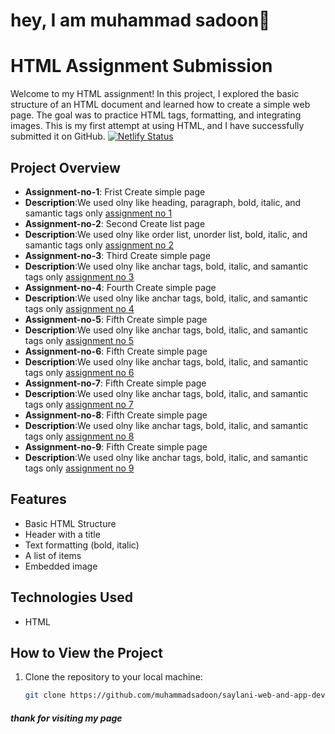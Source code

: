 # hey, I am muhammad sadoon👋

# HTML Assignment Submission

Welcome to my HTML assignment! In this project, I explored the basic structure of an HTML document and learned how to create a simple web page. The goal was to practice HTML tags, formatting, and integrating images. This is my first attempt at using HTML, and I have successfully submitted it on GitHub.
[![Netlify Status](https://api.netlify.com/api/v1/badges/eb1377fc-07e1-44ca-9baa-867dc47e52c4/deploy-status)](https://app.netlify.com/sites/all-assignment-saylani/deploys)
## Project Overview

- **Assignment-no-1**: Frist Create simple page
- **Description**:We used olny like heading, paragraph, bold, italic, and samantic tags only [assignment no 1](https://github.com/muhammadsadoon/saylani-web-and-app-development/tree/main/assignment_no_1)
- **Assignment-no-2**: Second Create list page
- **Description**:We used olny like order list, unorder list, bold, italic, and samantic tags only [assignment no 2](https://github.com/muhammadsadoon/saylani-web-and-app-development/tree/main/assignment_no_2)
- **Assignment-no-3**: Third Create simple page
- **Description**:We used olny like anchar tags, bold, italic, and samantic tags only [assignment no 3](https://github.com/muhammadsadoon/saylani-web-and-app-development/tree/main/assignment_no_3)
- **Assignment-no-4**: Fourth Create simple page
- **Description**:We used olny like anchar tags, bold, italic, and samantic tags only [assignment no 4](https://github.com/muhammadsadoon/saylani-web-and-app-development/tree/main/assignment_no_4)
- **Assignment-no-5**: Fifth Create simple page
- **Description**:We used olny like anchar tags, bold, italic, and samantic tags only [assignment no 5](https://github.com/muhammadsadoon/saylani-web-and-app-development/tree/main/assignment_no_5)
- **Assignment-no-6**: Fifth Create simple page
- **Description**:We used olny like anchar tags, bold, italic, and samantic tags only [assignment no 6](https://github.com/muhammadsadoon/saylani-web-and-app-development/tree/main/assignment_no_6)
- **Assignment-no-7**: Fifth Create simple page
- **Description**:We used olny like anchar tags, bold, italic, and samantic tags only [assignment no 7](https://github.com/muhammadsadoon/saylani-web-and-app-development/tree/main/assignment_no_7)
- **Assignment-no-8**: Fifth Create simple page
- **Description**:We used olny like anchar tags, bold, italic, and samantic tags only [assignment no 8](https://github.com/muhammadsadoon/saylani-web-and-app-development/tree/main/assignment_no_8)
- **Assignment-no-9**: Fifth Create simple page
- **Description**:We used olny like anchar tags, bold, italic, and samantic tags only [assignment no 9](https://github.com/muhammadsadoon/saylani-web-and-app-development/tree/main/assignment_no_9)

## Features

- Basic HTML Structure
- Header with a title
- Text formatting (bold, italic)
- A list of items
- Embedded image
  
## Technologies Used

- HTML

## How to View the Project

1. Clone the repository to your local machine:
   ```bash
   git clone https://github.com/muhammadsadoon/saylani-web-and-app-development
   ```
##### thank for visiting my page
